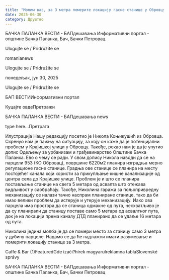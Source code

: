 ```yaml
---
title: "Молим вас, за 3 метра померите локацију гасне станице у Обровцу!"
date: 2025-06-30
category: Друштво
---
```


БАЧКА ПАЛАНКА ВЕСТИ - БАПдешавања Информативни портал - општине Бачка Паланка, Бач, Бачки Петровац

Ulogujte se / Pridružite se

romanianews

Ulogujte se / Pridružite se

понедељак, јун 30, 2025

Ulogujte se / Pridružite se

БАП ВЕСТИИнформативни портал

Куцајте овдеПретражи

БАЧКА ПАЛАНКА ВЕСТИ - БАПдешавања news

type here...Претрага

Илустрација
            Нашу редакцију посетио је Никола Коњикушић из Обровца. Скренуо нам је пажњу на ситуацију, за коју он каже да је потенцијални проблем у Крајишкој улици у Обровцу. Такође, рекао нам је да је упутио допис Одељењу за урбанизам и грађевинарство Општине Бачка Паланка. Ево о чему се ради.
У свом допису Никола наводи да се на парцели 953 (КО Обровац), површине 6220м2 планира изградња мерно регулационе гасне станице. Градња ове станице се планира на месту постојећег канала који користи за прикупљање кишне канализације од центра села до Крајишке улице. Проблем је и што се планира постављање станице на свега 5 метара од асвалта што отежава видљивост у саобраћају. Такође, Николина гаража за пољопривредну механизацију се налази тачно наспрам планиране станице, тако да би имао велики проблем да истерује и утерује механизацију.
Иако ова парцела има простора да се станица одмакне од пута, несхватљиво је да су планирали да станицу поставе само 5 метара од асвалтног пута, док је на локацији према каналу ДТД планирано да се удаље 16 метара од пута.


Николина једина молба је да се помери место за станицу само 3 метра у дубину парцеле. Надамо се да ће надлажни имати разумевање и померити локацију станице за 3 метра.

Caffe & Bar (1)FeaturedGde izaći?hírek magyarulreklamna tablaSlovenské správy

БАЧКА ПАЛАНКА ВЕСТИ - БАПдешавања Информативни портал - општине Бачка Паланка, Бач, Бачки Петровац
